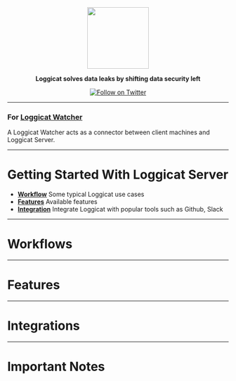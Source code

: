 <div align="center">

<img src="https://raw.githubusercontent.com/loggicat/Loggicat-Server-Wiki/main/public/serverLogo.png" height="140" />

**Loggicat solves data leaks by shifting data security left**

[![Follow on Twitter](https://img.shields.io/twitter/follow/loggicat?style=social)](https://twitter.com/loggicat)

---

</div>

<h3 align="left">
For <a href="https://github.com/loggicat/Loggicat-watcher-public">Loggicat Watcher</a>
</h3>
A Loggicat Watcher acts as a connector between client machines and Loggicat Server.
<br />

---

# Getting Started With Loggicat Server
* **[Workflow](https://github.com/loggicat/Loggicat-Server-Wiki/blob/main/README.md#workflows)** Some typical Loggicat use cases
* **[Features](https://github.com/loggicat/Loggicat-Server-Wiki/blob/main/README.md#features)** Available features
* **[Integration](https://github.com/loggicat/Loggicat-Server-Wiki/blob/main/README.md#integrations)** Integrate Loggicat with popular tools such as Github, Slack

---

# Workflows

---

# Features

---

# Integrations

---

# Important Notes
